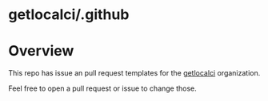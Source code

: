 getlocalci/.github
===================

# Overview

This repo has issue an pull request templates for the [getlocalci](https://github.com/getlocalci) organization.

Feel free to open a pull request or issue to change those.
